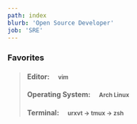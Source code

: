 ```yaml
---
path: index
blurb: 'Open Source Developer'
job: 'SRE'
---
```


### Favorites

> #### Editor: &emsp;<small>vim</small>
>
> #### Operating System: &emsp;<small>Arch Linux</small>
>
> #### Terminal: &emsp;<small>urxvt -> tmux -> zsh</small>
